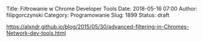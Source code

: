 Title: Filtrowanie w Chrome Developer Tools
Date: 2018-05-16 07:00
Author: filipgorczynski
Category: Programowanie
Slug: 1899
Status: draft

https://alxndr.github.io/blog/2015/05/30/advanced-filtering-in-Chromes-Network-dev-tools.html
